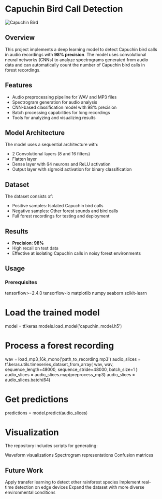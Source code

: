 # Capuchin Bird Call Detection

![Capuchin Bird](https://upload.wikimedia.org/wikipedia/commons/f/f7/Capuchin_bird.jpg)

## Overview
This project implements a deep learning model to detect Capuchin bird calls in audio recordings with **98% precision**. The model uses convolutional neural networks (CNNs) to analyze spectrograms generated from audio data and can automatically count the number of Capuchin bird calls in forest recordings.

## Features
- Audio preprocessing pipeline for WAV and MP3 files
- Spectrogram generation for audio analysis
- CNN-based classification model with 98% precision
- Batch processing capabilities for long recordings
- Tools for analyzing and visualizing results

## Model Architecture
The model uses a sequential architecture with:
- 2 Convolutional layers (8 and 16 filters)
- Flatten layer
- Dense layer with 64 neurons and ReLU activation
- Output layer with sigmoid activation for binary classification

## Dataset
The dataset consists of:
- Positive samples: Isolated Capuchin bird calls
- Negative samples: Other forest sounds and bird calls
- Full forest recordings for testing and deployment

## Results
- **Precision: 98%**
- High recall on test data
- Effective at isolating Capuchin calls in noisy forest environments

## Usage

### Prerequisites
tensorflow>=2.4.0
tensorflow-io
matplotlib
numpy
seaborn
scikit-learn


# Load the trained model
model = tf.keras.models.load_model('capuchin_model.h5')

# Process a forest recording
wav = load_mp3_16k_mono('path_to_recording.mp3')
audio_slices = tf.keras.utils.timeseries_dataset_from_array(
    wav, wav, sequence_length=48000, sequence_stride=48000, batch_size=1
)
audio_slices = audio_slices.map(preprocess_mp3)
audio_slices = audio_slices.batch(64)

# Get predictions
predictions = model.predict(audio_slices)

# Visualization
The repository includes scripts for generating:

Waveform visualizations
Spectrogram representations
Confusion matrices

## Future Work

Apply transfer learning to detect other rainforest species
Implement real-time detection on edge devices
Expand the dataset with more diverse environmental conditions
